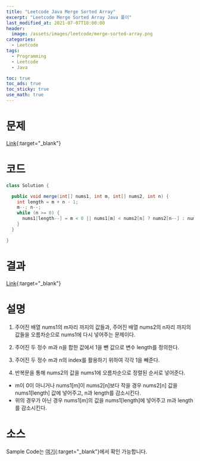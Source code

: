 ```yaml
---
title: "Leetcode Java Merge Sorted Array"
excerpt: "Leetcode Merge Sorted Array Java 풀이"
last_modified_at: 2021-07-07T18:00:00
header:
  image: /assets/images/leetcode/merge-sorted-array.png
categories:
  - Leetcode
tags:
  - Programming
  - Leetcode
  - Java

toc: true
toc_ads: true
toc_sticky: true
use_math: true
---
```

# 문제
[Link](https://leetcode.com/problems/merge-sorted-array/){:target="_blank"}

# 코드
```java
class Solution {

  public void merge(int[] nums1, int m, int[] nums2, int n) {
    int length = m + n - 1;
    m--; n--;
    while (n >= 0) {
      nums1[length--] = m < 0 || nums1[m] < nums2[n] ? nums2[n--] : nums1[m--];
    }
  }

}
```

# 결과
[Link](https://leetcode.com/submissions/detail/518593122/){:target="_blank"}

# 설명
1. 주어진 배열 nums1의 m자리 까지의 값들과, 주어진 배열 nums2의 n자리 까지의 값들을 오름차순으로 nums1에 다시 넣어주는 문제이다.

2. 주어진 두 정수 m과 n을 합한 값에서 1을 뺀 값으로 변수 length를 정의한다.

3. 주어진 두 정수 m과 n의 index를 활용하기 위하여 각각 1을 빼준다.

4. 반복문을 통해 nums2의 값을 nums1에 오름차순으로 정렬된 순서로 넣어준다.
- m이 0이 아니거나 nums1[m]이 nums2[n]보다 작을 경우 nums2[n] 값을 nums1[length] 값에 넣어주고, n과 length를 감소시킨다.
- 위의 경우가 아닌 경우 nums1[m]의 값을 nums1[length]에 넣어주고 m과 length를 감소시킨다.

# 소스
Sample Code는 [여기](https://github.com/GracefulSoul/leetcode/blob/master/src/main/java/gracefulsoul/problems/MergeSortedArray.java){:target="_blank"}에서 확인 가능합니다.